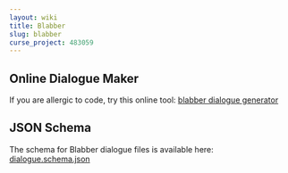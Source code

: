 ```yaml
---
layout: wiki
title: Blabber
slug: blabber
curse_project: 483059
---
```


## Online Dialogue Maker

If you are allergic to code, try this online tool: [blabber dialogue generator](dialogue_generator.html)

## JSON Schema

The schema for Blabber dialogue files is available here: [dialogue.schema.json](dialogue.schema.json)

